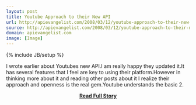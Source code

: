 ```yaml
---
layout: post
title: Youtube Approach to their New API
url: http://apievangelist.com/2008/03/12/youtube-approach-to-their-new-api/
source: http://apievangelist.com/2008/03/12/youtube-approach-to-their-new-api/
domain: apievangelist.com
image: [Image]
---
```

{% include JB/setup %}<p>I wrote earlier about Youtubes new API.I am really happy they updated it.It has several features that I feel are key to using their platform.However in thinking more about it and reading other posts about it I realize their approach and openness is the real gem.Youtube understands the basic 2.</p>
<center><p><a href="http://apievangelist.com/2008/03/12/youtube-approach-to-their-new-api/" style='padding:25px; font-sze:18px; font-weight: bold;'>Read Full Story</a></p></center>
